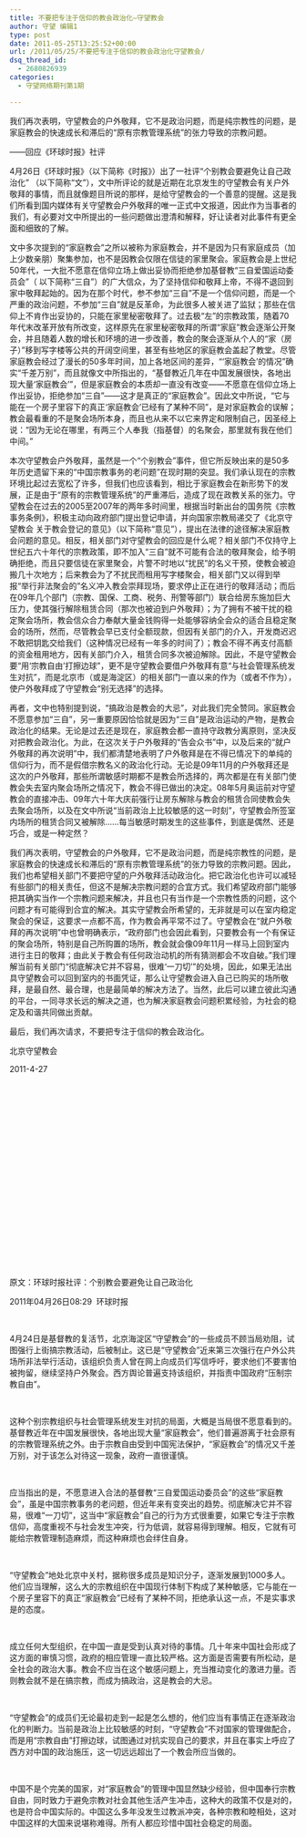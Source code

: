 ```yaml
---
title: 不要把专注于信仰的教会政治化–守望教会
author: 守望 编辑1
type: post
date: 2011-05-25T13:25:52+00:00
url: /2011/05/25/不要把专注于信仰的教会政治化守望教会/
dsq_thread_id:
  - 2680826939
categories:
  - 守望网络期刊第1期

---
```

我们再次表明，守望教会的户外敬拜，它不是政治问题，而是纯宗教性的问题，是家庭教会的快速成长和滞后的“原有宗教管理系统”的张力导致的宗教问题。

<!--more-->——回应《环球时报》社评

4月26日《环球时报》（以下简称《时报》）出了一社评“个别教会要避免让自己政治化” （以下简称“文”），文中所评论的就是近期在北京发生的守望教会有关户外敬拜的事情，而且就像题目所说的那样，是给守望教会的一个善意的提醒。这是我们所看到国内媒体有关守望教会户外敬拜的唯一正式中文报道，因此作为当事者的我们，有必要对文中所提出的一些问题做出澄清和解释，好让读者对此事件有更全面和细致的了解。

文中多次提到的“家庭教会”之所以被称为家庭教会，并不是因为只有家庭成员（加上少数亲朋）聚集参加，也不是因教会仅限在信徒的家里聚会。家庭教会是上世纪50年代，一大批不愿意在信仰立场上做出妥协而拒绝参加基督教“三自爱国运动委员会”（ 以下简称“三自”）的广大信众，为了坚持信仰和敬拜上帝，不得不退回到家中敬拜起始的。因为在那个时代，参不参加“三自”不是一个信仰问题，而是一个严重的政治问题，不参加“三自”就是反革命，为此很多人被关进了监狱；那些在信仰上不肯作出妥协的，只能在家里秘密敬拜了。过去极“左”的宗教政策，随着70年代末改革开放有所改变，这样原先在家里秘密敬拜的所谓“家庭”教会逐渐公开聚会，并且随着人数的增长和环境的进一步改善，教会的聚会逐渐从个人的“家（房子）”移到写字楼等公共的开阔空间里，甚至有些地区的家庭教会盖起了教堂。尽管家庭教会经过了漫长的50多年时间，加上各地区间的差异，“‘家庭教会’的情况”确实“千差万别”，而且就像文中所指出的，“基督教近几年在中国发展很快，各地出现大量‘家庭教会’”，但是家庭教会的本质却一直没有改变——不愿意在信仰立场上作出妥协，拒绝参加“三自”——这才是真正的“家庭教会”。因此文中所说，“它与能在一个房子里容下的真正‘家庭教会’已经有了某种不同”，是对家庭教会的误解；教会最看重的不是聚会场所本身，而且也从来不以它来界定和限制自己，因圣经上说：“因为无论在哪里，有两三个人奉我（指基督）的名聚会，那里就有我在他们中间。”

本次守望教会户外敬拜，虽然是一个“个别教会”事件，但它所反映出来的是50多年历史遗留下来的“中国宗教事务的老问题”在现时期的突显。我们承认现在的宗教环境比起过去宽松了许多，但我们也应该看到，相比于家庭教会在新形势下的发展，正是由于“原有的宗教管理系统”的严重滞后，造成了现在政教关系的张力。守望教会在过去的2005至2007年的两年多时间里，根据当时新出台的国务院《宗教事务条例》，积极主动向政府部门提出登记申请，并向国家宗教局递交了《北京守望教会 关于教会登记的意见》（以下简称“意见”），提出在法律的途径解决家庭教会问题的意见。相反，相关部门对守望教会的回应是什么呢？相关部门不仅持守上世纪五六十年代的宗教政策，即不加入“三自”就不可能有合法的敬拜聚会，给予明确拒绝，而且只要信徒在家里聚会，片警不时地以“扰民”的名义干预，使教会被迫搬几十次地方；后来教会为了不扰民而租用写字楼聚会，相关部门又以得到举报“举行非法聚会的”名义冲入教会崇拜现场，要求停止正在进行的敬拜活动；而后在09年几个部门（宗教、国保、工商、税务、刑警等部门）联合给房东施加巨大压力，使其强行解除租赁合同（那次也被迫到户外敬拜）；为了拥有不被干扰的稳定聚会场所，教会信众合力奉献大量金钱购得一处能够容纳全会众的适合且稳定聚会的场所，然而，尽管教会早已支付全额现款，但因有关部门的介入，开发商迟迟不敢把钥匙交给我们（这种情况已经有一年多的时间了）；教会不得不再支付高额的资金租用地方，因有关部门介入，租赁合同多次被迫解除。因此，不是守望教会要“用‘宗教自由’打擦边球”，更不是守望教会要借户外敬拜有意“与社会管理系统发生对抗”，而是北京市（或是海淀区）的相关部门一直以来的作为（或者不作为），使户外敬拜成了守望教会“别无选择”的选择。

再者，文中也特别提到说，“搞政治是教会的大忌”，对此我们完全赞同。家庭教会不愿意参加“三自”，另一重要原因恰恰就是因为“三自”是政治运动的产物，是教会政治化的结果。无论是过去还是现在，家庭教会都一直持守政教分离原则，坚决反对把教会政治化。为此，在这次关于户外敬拜的“告会众书”中，以及后来的“就户外敬拜的再次说明”中，我们都清楚地表明了户外敬拜是在不得已情况下的单纯的信仰行为，而不是假借宗教名义的政治化行动。无论是09年11月的户外敬拜还是这次的户外敬拜，那些所谓敏感时期都不是教会所选择的，两次都是在有关部门使教会失去室内聚会场所之情况下，教会不得已做出的决定。08年5月奥运前对守望教会的直接冲击、09年六十年大庆前强行让房东解除与教会的租赁合同使教会失去聚会场所，以及在文中所说“当前政治上比较敏感的这一时刻”，守望教会所签室内场所的租赁合同又被解除……每当敏感时期发生的这些事件，到底是偶然、还是巧合，或是一种定然？

我们再次表明，守望教会的户外敬拜，它不是政治问题，而是纯宗教性的问题，是家庭教会的快速成长和滞后的“原有宗教管理系统”的张力导致的宗教问题。因此，我们也希望相关部门不要把守望的户外敬拜活动政治化。把它政治化也许可以减轻有些部门的相关责任，但这不是解决宗教问题的合宜方式。我们希望政府部门能够把其确实当作一个宗教问题来解决，并且也只有当作是一个宗教性质的问题，这个问题才有可能得到合宜的解决。其实守望教会所希望的，无非就是可以在室内稳定聚会的保证，这要求一点都不高，作为教会再平常不过了。守望教会在“就户外敬拜的再次说明”中也曾明确表示，“政府部门也会因此看到，只要教会有一个有保证的聚会场所，特别是自己所购置的场所，教会就会像09年11月一样马上回到室内进行主日的敬拜；由此关于教会有任何政治动机的所有猜测都会不攻自破。”我们理解当前有关部门“彻底解决它并不容易，很难‘一刀切’”的处境，因此，如果无法出具守望教会可以回到室内的书面凭证，那么让守望教会进入自己已购买的场所敬拜，是最自然、最合理，也是最简单的解决方法了。当然，此后可以建立彼此沟通的平台，一同寻求长远的解决之道，也为解决家庭教会问题积累经验，为社会的稳定及和谐共同做出贡献。

最后，我们再次请求，不要把专注于信仰的教会政治化。

北京守望教会

2011-4-27

&nbsp;

&nbsp;

&nbsp;

&nbsp;

&nbsp;

&nbsp;

&nbsp;

&nbsp;

&nbsp;

&nbsp;

&nbsp;

原文：环球时报社评：个别教会要避免让自己政治化

2011年04月26日08:29  环球时报

&nbsp;

4月24日是基督教的复活节，北京海淀区“守望教会”的一些成员不顾当局劝阻，试图强行上街搞宗教活动，后被制止。这已是“守望教会”近来第三次强行在户外公共场所非法举行活动，该组织负责人曾在网上向成员们写信呼吁，要求他们不要害怕被拘留，继续坚持户外聚会。西方舆论普遍支持该组织，并指责中国政府“压制宗教自由”。

&nbsp;

这种个别宗教组织与社会管理系统发生对抗的局面，大概是当局很不愿意看到的。基督教近年在中国发展很快，各地出现大量“家庭教会”，他们普遍游离于社会原有的宗教管理系统之外。由于宗教自由受到中国宪法保护，“家庭教会”的情况又千差万别，对于该怎么对待这一现象，政府一直很谨慎。

&nbsp;

应当指出的是，不愿意进入合法的基督教“三自爱国运动委员会”的这些“家庭教会”，虽是中国宗教事务的老问题，但近年来有变突出的趋势。彻底解决它并不容易，很难“一刀切”，这当中“家庭教会”自己的行为方式很重要，如果它专注于宗教信仰，高度重视不与社会发生冲突，行为低调，就容易得到理解。相反，它就有可能给宗教管理制造麻烦，而这种麻烦也会绊住自身。

&nbsp;

“守望教会”地处北京中关村，据称很多成员是知识分子，逐渐发展到1000多人。他们应当理解，这么大的宗教组织在中国现行体制下构成了某种敏感，它与能在一个房子里容下的真正“家庭教会”已经有了某种不同，拒绝承认这一点，不是实事求是的态度。

&nbsp;

成立任何大型组织，在中国一直是受到认真对待的事情。几十年来中国社会形成了这方面的审慎习惯，政府的相应管理一直比较严格。这方面是否需要有所松动，是全社会的政治大事。教会不应当在这个敏感问题上，充当推动变化的激进力量。否则教会就不是在搞宗教，而成为搞政治，这是教会的大忌。

&nbsp;

“守望教会”的成员们无论最初走到一起是怎么想的，他们应当有事情正在逐渐政治化的判断力。当前是政治上比较敏感的时刻，“守望教会”不对国家的管理做配合，而是用“宗教自由”打擦边球，试图通过对抗实现自己的要求，并且在事实上呼应了西方对中国的政治施压，这一切远远超出了一个教会所应当做的。

&nbsp;

中国不是个完美的国家，对“家庭教会”的管理中国显然缺少经验，但中国奉行宗教自由，同时致力于避免宗教对社会其他生活产生冲击，这种大的政策不仅是对的，也是符合中国实际的。中国这么多年没发生过教派冲突，各种宗教和睦相处，这对中国这样的大国来说堪称难得。所有人都应珍惜中国社会稳定的局面。

&nbsp;

&nbsp;

&nbsp;

&nbsp;